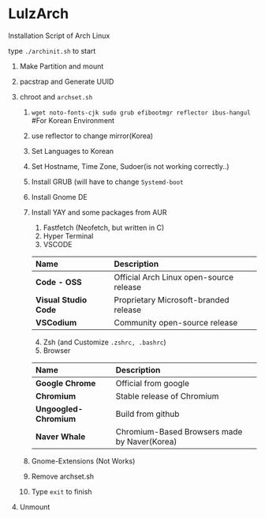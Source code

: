 # LulzArch

Installation Script of Arch Linux

type `./archinit.sh` to start

1. Make Partition and mount

2. pacstrap and Generate UUID

3. chroot and `archset.sh` 
    1. `wget noto-fonts-cjk sudo grub efibootmgr reflector ibus-hangul` #For Korean Environment
    2. use reflector to change mirror(Korea) 
    3. Set Languages to Korean
    4. Set Hostname, Time Zone, Sudoer(is not working correctly..)
    5. Install GRUB (will have to change `Systemd-boot`
    6. Install Gnome DE
    7. Install YAY and some packages from AUR
        1. Fastfetch (Neofetch, but written in C)
        2. Hyper Terminal
        3. VSCODE
        
        | Name | Description |
        | :- | :- |
        | **Code - OSS** | Official Arch Linux open-source release |
        | **Visual Studio Code** | Proprietary Microsoft-branded release |
        | **VSCodium** | Community open-source release |
        
        4. Zsh (and Customize `.zshrc, .bashrc`)
        5. Browser
        
        | Name | Description |
        | :- | :- |
        | **Google Chrome** | Official from google |
        | **Chromium** | Stable release of Chromium |
        | **Ungoogled-Chromium** | Build from github |
        | **Naver Whale** | Chromium-Based Browsers made by Naver(Korea) |
        
    8. Gnome-Extensions (Not Works)
    9. Remove archset.sh
    10. Type `exit` to finish
4. Unmount 

